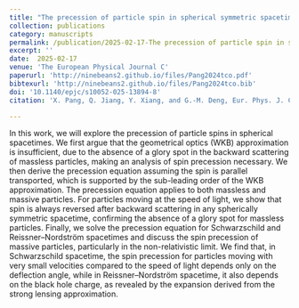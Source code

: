```yaml
---  
title: "The precession of particle spin in spherical symmetric spacetimes"
collection: publications
category: manuscripts
permalink: /publication/2025-02-17-The precession of particle spin in spherical symmetric spacetimes
excerpt: ''
date:  2025-02-17
venue: 'The European Physical Journal C'
paperurl: 'http://ninebeans2.github.io/files/Pang2024tco.pdf'
bibtexurl: 'http://ninebeans2.github.io/files/Pang2024tco.bib'
doi: '10.1140/epjc/s10052-025-13894-8'
citation: 'X. Pang, Q. Jiang, Y. Xiang, and G.-M. Deng, Eur. Phys. J. C 85, 193 (2025).'

---  
```


In this work, we will explore the precession of particle spins in spherical spacetimes. We first argue that the geometrical optics (WKB) approximation is insufficient, due to the absence of a glory spot in the backward scattering of massless particles, making an analysis of spin precession necessary. We then derive the precession equation assuming the spin is parallel transported, which is supported by the sub-leading order of the WKB approximation. The precession equation applies to both massless and massive particles. For particles moving at the speed of light, we show that spin is always reversed after backward scattering in any spherically symmetric spacetime, confirming the absence of a glory spot for massless particles. Finally, we solve the precession equation for Schwarzschild and Reissner–Nordström spacetimes and discuss the spin precession of massive particles, particularly in the non-relativistic limit. We find that, in Schwarzschild spacetime, the spin precession for particles moving with very small velocities compared to the speed of light depends only on the deflection angle, while in Reissner–Nordström spacetime, it also depends on the black hole charge, as revealed by the expansion derived from the strong lensing approximation.

